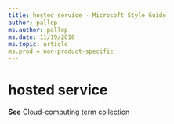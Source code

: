 ```yaml
---
title: hosted service - Microsoft Style Guide
author: pallep
ms.author: pallep
ms.date: 11/19/2016
ms.topic: article
ms.prod = non-product-specific
---
```


# hosted service

**See** [Cloud-computing term collection](/style-guide/a-z-word-list-term-collections/term-collections/cloud-computing-terms)
